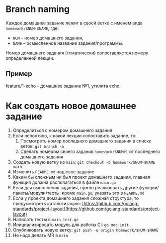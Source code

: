 # Branch naming
Каждое домашнее задание лежит в своей ветке с именем вида `homework/$NUM-$NAME`, где:
* `NUM` – номер домашнего задания,
* `NAME` – осмысленное название задания/программы.

Номер домашнего задания (тематически) сопоставляется номеру определенной лекции.

## Пример
feature/1-echo - домашнее задание №1, утилита echo;

# Как создать новое домашнее задание
1. Определиться с номером домашнего задания
2. Если непонтяно, к какой лекции сопоставить задание, то:
    1. Посмотреть номер последнего домашнего задания в списке веток: `git branch -a`
    2. Сделать номером своего задания `homework/$NUM+1` от последнего домашнего задания
2. Создать новую ветку из `main`: `git checkout -b homework/$NUM-$NAME main`
3. Изменить `README.md` под свое задание
4. Каким бы сложным ни был проект домашнего задания, главная функция должна располагаться в файле `main.go`
5. Если для выполнения задания, нужно реализовать другие функции/пакеты/модули/тесты, кроме `main.go`, указать это в `README.md`
6. Если у проекта домашнего задания сложная структура, то предусмотреть каталогизацию: [https://github.com/golang-standards/project-layout](https://github.com/golang-standards/project-layout)
7. Написать тесты в `main_test.go`
8. Инициализировать модуль для работы CI: `go mod init`
9. Опубликовать новую ветку: `git push -u origin homework/$NUM-$NAME`
10. Не надо делать MR в `main`
